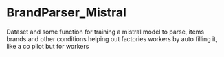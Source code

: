 # BrandParser_Mistral
Dataset and some function for training a mistral model to parse, items brands and other conditions helping out factories workers by auto filling it, like a co pilot but for workers
